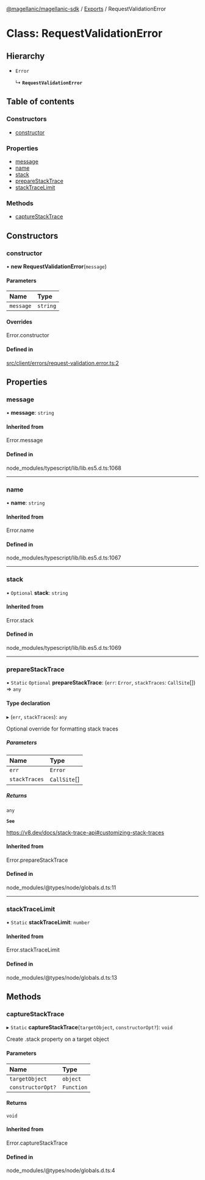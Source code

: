 [@magellanic/magellanic-sdk](../README.md) / [Exports](../modules.md) / RequestValidationError

# Class: RequestValidationError

## Hierarchy

- `Error`

  ↳ **`RequestValidationError`**

## Table of contents

### Constructors

- [constructor](RequestValidationError.md#constructor)

### Properties

- [message](RequestValidationError.md#message)
- [name](RequestValidationError.md#name)
- [stack](RequestValidationError.md#stack)
- [prepareStackTrace](RequestValidationError.md#preparestacktrace)
- [stackTraceLimit](RequestValidationError.md#stacktracelimit)

### Methods

- [captureStackTrace](RequestValidationError.md#capturestacktrace)

## Constructors

### constructor

• **new RequestValidationError**(`message`)

#### Parameters

| Name | Type |
| :------ | :------ |
| `message` | `string` |

#### Overrides

Error.constructor

#### Defined in

[src/client/errors/request-validation.error.ts:2](https://github.com/Magellanic-AI/magellanic-sdk-nodejs/blob/7e16304/src/client/errors/request-validation.error.ts#L2)

## Properties

### message

• **message**: `string`

#### Inherited from

Error.message

#### Defined in

node_modules/typescript/lib/lib.es5.d.ts:1068

___

### name

• **name**: `string`

#### Inherited from

Error.name

#### Defined in

node_modules/typescript/lib/lib.es5.d.ts:1067

___

### stack

• `Optional` **stack**: `string`

#### Inherited from

Error.stack

#### Defined in

node_modules/typescript/lib/lib.es5.d.ts:1069

___

### prepareStackTrace

▪ `Static` `Optional` **prepareStackTrace**: (`err`: `Error`, `stackTraces`: `CallSite`[]) => `any`

#### Type declaration

▸ (`err`, `stackTraces`): `any`

Optional override for formatting stack traces

##### Parameters

| Name | Type |
| :------ | :------ |
| `err` | `Error` |
| `stackTraces` | `CallSite`[] |

##### Returns

`any`

**`See`**

https://v8.dev/docs/stack-trace-api#customizing-stack-traces

#### Inherited from

Error.prepareStackTrace

#### Defined in

node_modules/@types/node/globals.d.ts:11

___

### stackTraceLimit

▪ `Static` **stackTraceLimit**: `number`

#### Inherited from

Error.stackTraceLimit

#### Defined in

node_modules/@types/node/globals.d.ts:13

## Methods

### captureStackTrace

▸ `Static` **captureStackTrace**(`targetObject`, `constructorOpt?`): `void`

Create .stack property on a target object

#### Parameters

| Name | Type |
| :------ | :------ |
| `targetObject` | `object` |
| `constructorOpt?` | `Function` |

#### Returns

`void`

#### Inherited from

Error.captureStackTrace

#### Defined in

node_modules/@types/node/globals.d.ts:4
